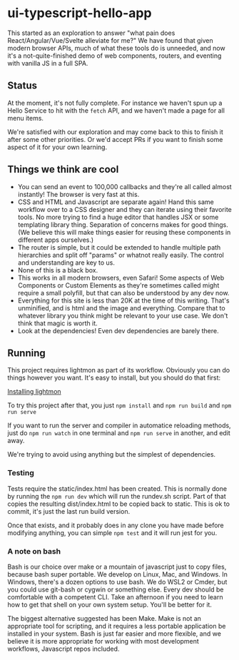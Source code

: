 # ui-typescript-hello-app

This started as an exploration to answer "what pain does React/Angular/Vue/Svelte alleviate for me?" We have found that given modern browser APIs, much of what these tools do is unneeded, and now it's a not-quite-finished demo of web components, routers, and eventing with vanilla JS in a full SPA.

## Status

At the moment, it's not fully complete. For instance we haven't spun up a Hello Service to hit with the `fetch` API, and we haven't made a page for all menu items.

We're satisfied with our exploration and may come back to this to finish it after some other priorities. Or we'd accept PRs if you want to finish some aspect of it for your own learning.

## Things we think are cool

- You can send an event to 100,000 callbacks and they're all called almost instantly! The browser is very fast at this.
- CSS and HTML and Javascript are separate again! Hand this same workflow over to a CSS designer and they can iterate using their favorite tools. No more trying to find a huge editor that handles JSX or some templating library thing. Separation of concerns makes for good things. (We believe this will make things easier for reusing these components in different apps ourselves.)
- The router is simple, but it could be extended to handle multiple path hierarchies and split off "params" or whatnot really easily. The control and understanding are key to us.
- None of this is a black box.
- This works in all modern browsers, even Safari! Some aspects of Web Components or Custom Elements as they're sometimes called might require a small polyfill, but that can also be understood by any dev now.
- Everything for this site is less than 20K at the time of this writing. That's unminified, and is html and the image and everything. Compare that to whatever library you think might be relevant to your use case. We don't think that magic is worth it.
- Look at the dependencies! Even dev dependencies are barely there.

## Running

This project requires lightmon as part of its workflow. Obviously you can do things however you want. It's easy to install, but you should do that first:

[Installing lightmon](https://github.com/reaganmcf/lightmon#installation)

To try this project after that, you just `npm install` and `npm run build` and `npm run serve`

If you want to run the server and compiler in automatice reloading methods, just do `npm run watch` in one terminal and `npm run serve` in another, and edit away. 

We're trying to avoid using anything but the simplest of dependencies.


### Testing

Tests require the static/index.html has been created. This is normally done by running the `npm run dev` which will run the rundev.sh script. Part of that copies the resulting dist/index.html to be copied back to static. This is ok to commit, it's just the last run build version.

Once that exists, and it probably does in any clone you have made before modifying anything, you can simple `npm test` and it will run jest for you.

### A note on bash

Bash is our choice over make or a mountain of javascript just to copy files, because bash super portable. We develop on Linux, Mac, and Windows. In Windows, there's a dozen options to use bash. We do WSL2 or Cmder, but you could use git-bash or cygwin or something else. Every dev should be comfortable with a competent CLI. Take an afternoon if you need to learn how to get that shell on your own system setup. You'll be better for it.

The biggest alternative suggested has been Make. Make is not an appropriate tool for scripting, and it requires a less portable application be installed in your system. Bash is just far easier and more flexible, and we believe it is more appropriate for working with most development workflows, Javascript repos included.
